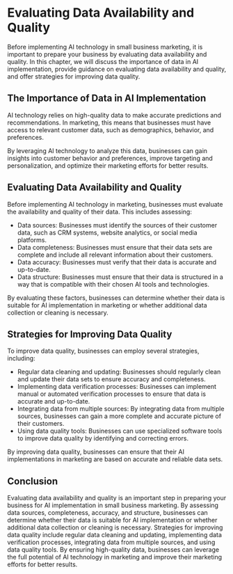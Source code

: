 Evaluating Data Availability and Quality
===============================================================================================================

Before implementing AI technology in small business marketing, it is important to prepare your business by evaluating data availability and quality. In this chapter, we will discuss the importance of data in AI implementation, provide guidance on evaluating data availability and quality, and offer strategies for improving data quality.

The Importance of Data in AI Implementation
-------------------------------------------

AI technology relies on high-quality data to make accurate predictions and recommendations. In marketing, this means that businesses must have access to relevant customer data, such as demographics, behavior, and preferences.

By leveraging AI technology to analyze this data, businesses can gain insights into customer behavior and preferences, improve targeting and personalization, and optimize their marketing efforts for better results.

Evaluating Data Availability and Quality
----------------------------------------

Before implementing AI technology in marketing, businesses must evaluate the availability and quality of their data. This includes assessing:

* Data sources: Businesses must identify the sources of their customer data, such as CRM systems, website analytics, or social media platforms.
* Data completeness: Businesses must ensure that their data sets are complete and include all relevant information about their customers.
* Data accuracy: Businesses must verify that their data is accurate and up-to-date.
* Data structure: Businesses must ensure that their data is structured in a way that is compatible with their chosen AI tools and technologies.

By evaluating these factors, businesses can determine whether their data is suitable for AI implementation in marketing or whether additional data collection or cleaning is necessary.

Strategies for Improving Data Quality
-------------------------------------

To improve data quality, businesses can employ several strategies, including:

* Regular data cleaning and updating: Businesses should regularly clean and update their data sets to ensure accuracy and completeness.
* Implementing data verification processes: Businesses can implement manual or automated verification processes to ensure that data is accurate and up-to-date.
* Integrating data from multiple sources: By integrating data from multiple sources, businesses can gain a more complete and accurate picture of their customers.
* Using data quality tools: Businesses can use specialized software tools to improve data quality by identifying and correcting errors.

By improving data quality, businesses can ensure that their AI implementations in marketing are based on accurate and reliable data sets.

Conclusion
----------

Evaluating data availability and quality is an important step in preparing your business for AI implementation in small business marketing. By assessing data sources, completeness, accuracy, and structure, businesses can determine whether their data is suitable for AI implementation or whether additional data collection or cleaning is necessary. Strategies for improving data quality include regular data cleaning and updating, implementing data verification processes, integrating data from multiple sources, and using data quality tools. By ensuring high-quality data, businesses can leverage the full potential of AI technology in marketing and improve their marketing efforts for better results.


